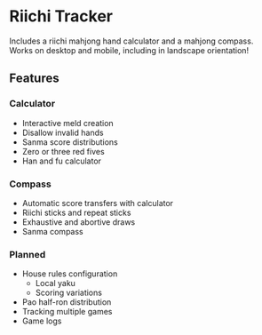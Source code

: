 # Riichi Tracker

Includes a riichi mahjong hand calculator and a mahjong compass.  
Works on desktop and mobile, including in landscape orientation!

## Features

### Calculator

- Interactive meld creation
- Disallow invalid hands
- Sanma score distributions
- Zero or three red fives
- Han and fu calculator

### Compass

- Automatic score transfers with calculator
- Riichi sticks and repeat sticks
- Exhaustive and abortive draws
- Sanma compass

### Planned

- House rules configuration
  - Local yaku
  - Scoring variations
- Pao half-ron distribution
- Tracking multiple games
- Game logs
